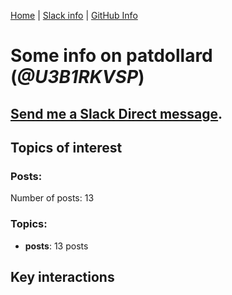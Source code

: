 [Home](https://kelu124.github.io/echommunity/) | [Slack info](https://kelu124.github.io/echommunity/) | [GitHub Info](https://kelu124.github.io/echommunity/github.html)

# Some info on __patdollard__ (_@U3B1RKVSP_)


## [Send me a Slack Direct message](https://echopen.slack.com/messages/@patdollard/).

## Topics of interest

### Posts: 

Number of posts: 13

### Topics:

* __posts__: 13 posts

## Key interactions 

